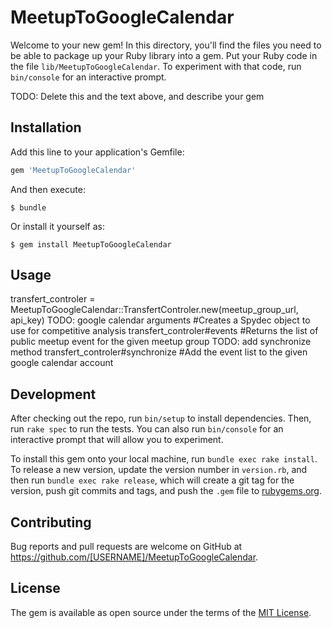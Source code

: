 # MeetupToGoogleCalendar

Welcome to your new gem! In this directory, you'll find the files you need to be able to package up your Ruby library into a gem. Put your Ruby code in the file `lib/MeetupToGoogleCalendar`. To experiment with that code, run `bin/console` for an interactive prompt.

TODO: Delete this and the text above, and describe your gem

## Installation

Add this line to your application's Gemfile:

```ruby
gem 'MeetupToGoogleCalendar'
```

And then execute:

    $ bundle

Or install it yourself as:

    $ gem install MeetupToGoogleCalendar

## Usage
transfert_controler = MeetupToGoogleCalendar::TransfertControler.new(meetup_group_url, api_key)
TODO: google calendar arguments
#Creates a Spydec object to use for competitive analysis
transfert_controler#events			#Returns the list of public meetup event for the given meetup group
TODO: add synchronize method
transfert_controler#synchronize		#Add the event list to the given google calendar account

## Development

After checking out the repo, run `bin/setup` to install dependencies. Then, run `rake spec` to run the tests. You can also run `bin/console` for an interactive prompt that will allow you to experiment.

To install this gem onto your local machine, run `bundle exec rake install`. To release a new version, update the version number in `version.rb`, and then run `bundle exec rake release`, which will create a git tag for the version, push git commits and tags, and push the `.gem` file to [rubygems.org](https://rubygems.org).

## Contributing

Bug reports and pull requests are welcome on GitHub at https://github.com/[USERNAME]/MeetupToGoogleCalendar.


## License

The gem is available as open source under the terms of the [MIT License](http://opensource.org/licenses/MIT).

